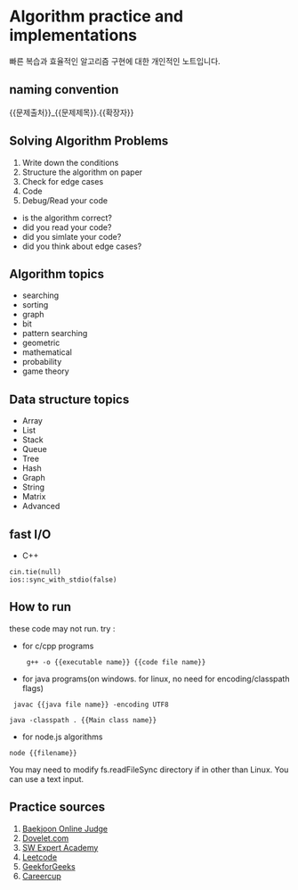 # Algorithm practice and implementations
빠른 복습과 효율적인 알고리즘 구현에 대한 개인적인 노트입니다.

## naming convention

{{문제출처}}_{{문제제목}}.{{확장자}}

## Solving Algorithm Problems

1. Write down the conditions
2. Structure the algorithm on paper
3. Check for edge cases
4. Code
5. Debug/Read your code
* is the algorithm correct?
* did you read your code?
* did you simlate your code?
* did you think about edge cases?

## Algorithm topics
* searching
* sorting
* graph
* bit
* pattern searching
* geometric
* mathematical
* probability
* game theory

## Data structure topics
* Array
* List
* Stack
* Queue
* Tree
* Hash
* Graph
* String
* Matrix
* Advanced

## fast I/O
* C++
```
cin.tie(null)
ios::sync_with_stdio(false)
```

## How to run

these code may not run. try :

* for c/cpp programs

  ` g++ -o {{executable name}} {{code file name}}`
  
* for java programs(on windows. for linux, no need for encoding/classpath flags)

` javac {{java file name}} -encoding UTF8`

`java -classpath . {{Main class name}}`

* for node.js algorithms

`node {{filename}}`

You may need to modify fs.readFileSync directory if in other than Linux. You can use a text input.

## Practice sources

1. [Baekjoon Online Judge](https://www.acmicpc.net/)
2. [Dovelet.com](http://59.23.150.58/)
3. [SW Expert Academy](https://swexpertacademy.com/main/main.do)
4. [Leetcode](https://leetcode.com/)
5. [GeekforGeeks](https://www.geeksforgeeks.org)
6. [Careercup](https://www.careercup.com/)

